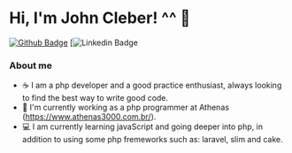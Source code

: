 # Hi, I'm John Cleber! ^^ 👋

[![Github Badge](https://img.shields.io/badge/-Github-000?style=flat-square&logo=Github&logoColor=white&link=https://github.com/fagnerpsantos)](https://github.com/johhcleber)
[![Linkedin Badge](https://img.shields.io/badge/-LinkedIn-blue?style=flat-square&logo=Linkedin&logoColor=white&link=https://www.linkedin.com/in/john-cleber-5b23a21a0/)

### About me

- :coffee: I am a php developer and a good practice enthusiast, always looking to find the best way to write good code.
- :office: I'm currently working as a php programmer at Athenas (https://www.athenas3000.com.br/).
- :computer: I am currently learning javaScript and going deeper into php, in addition to using some php fremeworks such as: laravel, slim and cake.



